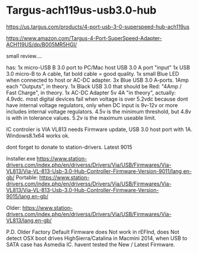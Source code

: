 # Targus-ach119us-usb3.0-hub

https://us.targus.com/products/4-port-usb-3-0-superspeed-hub-ach119us

https://www.amazon.com/Targus-4-Port-SuperSpeed-Adapter-ACH119US/dp/B005MR5HGI/

small review....

has:
1x micro-USB B 3.0 port to PC/Mac host USB 3.0 A port "input"
1x USB 3.0 micro-B to A cable, fat bold cable = good quality.
1x small Blue LED when connected to host or AC-DC adapter.
3x Blue USB 3.0 A-ports. 1Amp each "Outputs", in theory.
1x Black USB 3.0 that should be Red: "4Amp / Fast Charge", in theory.
1x AC-DC Adapter 5v 4A "in theory", actually: 4.9vdc.
most digital devices fail when voltage is over 5.2vdc because dont have internal voltage regulators, 
only when DC input is 9v-12v or more includes internal voltage regulators. 
4.5v is the minimum threshold, but 4.8v is with in tolerance values.
5.2v is the maximum useable limit.

IC controler is VIA VL813
needs Firmware update,
USB 3.0 host port with 1A.
Windows8.1x64 works ok.

dont forget to donate to station-drivers.
Latest 9015

Installer.exe
https://www.station-drivers.com/index.php/en/driverss/Drivers/Via/USB/Firmwares/Via-VL813/Via-VL-813-Usb-3.0-Hub-Controller-Firmware-Version-9011/lang,en-gb/
Portable:
https://www.station-drivers.com/index.php/en/driverss/Drivers/Via/USB/Firmwares/Via-VL813/Via-VL-813-Usb-3.0-Hub-Controller-Firmware-Version-9015/lang,en-gb/

Older:
https://www.station-drivers.com/index.php/en/driverss/Drivers/Via/USB/Firmwares/Via-VL813/lang,en-gb/

P.D. Older Factory Default Firmware does Not work in rEFInd, does Not detect OSX boot drives HighSierra/Catalina in Macmini 2014, when USB to SATA case has Asmedia IC.
havent tested the New / Latest Firmware.
